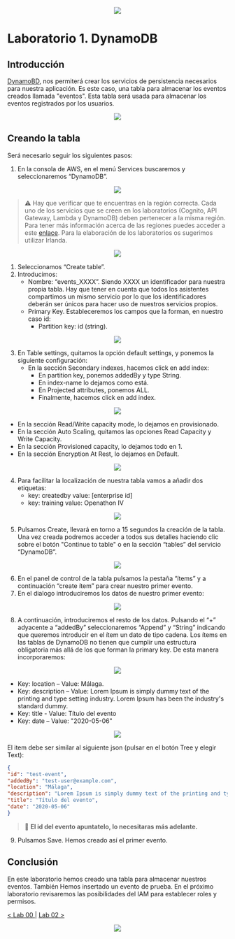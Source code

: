 <p align="center">
    <img src="../resources/header.png">
</p>

# Laboratorio 1. DynamoDB

## Introducción
[DynamoBD](https://docs.aws.amazon.com/es_es/dynamodb/?id=docs_gateway), nos permiterá crear los servicios de persistencia necesarios para nuestra aplicación. Es este caso, una tabla para almacenar los eventos creados llamada "eventos". Esta tabla será usada para almacenar los eventos registrados por los usuarios. 

<p align="center">
    <img src="resources/dynamo.png"/>
</p>


## Creando la tabla
Será necesario seguir los siguientes pasos:

1. En la consola de AWS, en el menú Services buscaremos y seleccionaremos “DynamoDB”.

<p align="center">
    <img src="resources/Picture1.png"/>
</p>

> :warning: Hay que verificar que te encuentras en la región correcta. Cada uno de los servicios que se creen en los laboratorios (Cognito, API Gateway, Lambda y DynamoDB) deben pertenecer a la misma región. Para tener más información acerca de las regiones puedes acceder a este [enlace](https://docs.aws.amazon.com/es_es/AWSEC2/latest/UserGuide/using-regions-availability-zones.html). Para la elaboración de los laboratorios os sugerimos utilizar Irlanda.

<p align="center">
    <img src="resources/Picture3.png"/>    
</p>

1. Seleccionamos “Create table”.
2. Introducimos:
   * Nombre: “events_XXXX”. Siendo XXXX un identificador para nuestra propia tabla. Hay que tener en cuenta que todos los asistentes compartimos un mismo servicio por lo que los identificadores deberán ser únicos para hacer uso de nuestros servicios propios.
   * Primary Key. Estableceremos los campos que la forman, en nuestro caso id:
     * Partition key: id (string).
   
<p align="center">
    <img src="resources/Picture4.png"/>
</p>  

3. En Table settings, quitamos la opción default settings, y ponemos la siguiente configuración:
   * En la sección Secondary indexes, hacemos click en add index:
        * En partition key, ponemos addedBy y type String.
        * En index-name lo dejamos como está.
        * En Projected attributes, ponemos ALL.
        * Finalmente, hacemos click en add index.
   
<p align="center">
    <img src="resources/Picture5.png"/>
</p>    

  *  En la sección Read/Write capacity mode, lo dejamos en provisionado.
  *  En la sección Auto Scaling, quitamos las opciones Read Capacity y Write Capacity.
  *  En la sección Provisioned capacity, lo dejamos todo en 1.
  *  En la sección Encryption At Rest, lo dejamos en Default.
   
<p align="center">
    <img src="resources/Picture6.png"/>
</p>     

4. Para facilitar la localización de nuestra tabla vamos a añadir dos etiquetas:
   * key: createdby   value: [enterprise id]
   * key: training    value: Openathon IV
<p align="center">
    <img src="resources/Picture10.png"/>
</p>            
      
5. Pulsamos Create, llevará en torno a 15 segundos la creación de la tabla. Una vez creada podremos acceder a todos sus detalles haciendo clic sobre el botón "Continue to table" o en la sección “tables” del servicio “DynamoDB”.
<p align="center">
    <img src="resources/Picture7.png"/>
</p> 

6. En el panel de control de la tabla pulsamos la pestaña “ítems” y a continuación “create ítem” para crear nuestro primer evento.
7. En el dialogo introduciremos los datos de nuestro primer evento:

<p align="center">
    <img src="resources/Picture2.png"/>
</p>

8. A continuación, introduciremos el resto de los datos. Pulsando el “+” adyacente a “addedBy” seleccionaremos “Append” y “String” indicando que queremos introducir en el ítem un dato de tipo cadena. Los ítems en las tablas de DynamoDB no tienen que cumplir una estructura obligatoria más allá de los que forman la primary key. De esta manera incorporaremos:

<p align="center">
    <img src="resources/Picture8.png"/>
</p>

  * Key: location – Value: Málaga.
  * Key: description – Value: Lorem Ipsum is simply dummy text of the printing and type setting industry. Lorem Ipsum has been the industry's standard dummy.
  * Key: title - Value: Título del evento
  * Key: date – Value: "2020-05-06"
  
<p align="center">
    <img src="resources/Picture9.png"/>
</p>
  
   El item debe ser similar al siguiente json (pulsar en el botón Tree y elegir Text):

```json
{
"id": "test-event",
"addedBy": "test-user@example.com",
"location": "Málaga",
"description": "Lorem Ipsum is simply dummy text of the printing and type setting industry. Lorem Ipsum has been the industry's standard dummy.",
"title": "Título del evento",
"date": "2020-05-06"
}
```

 > :pushpin: **El id del evento apuntatelo, lo necesitaras más adelante.**

9. Pulsamos Save. Hemos creado así el primer evento.

## Conclusión

En este laboratorio hemos creado una tabla para almacenar nuestros eventos. También Hemos insertado un evento de prueba. En el próximo laboratorio revisaremos las posibilidades del IAM para establecer roles y permisos.

[< Lab 00 ](../lab-00)  | [Lab 02 >](../lab-02) 

<p align="center">
    <img src="../resources/header.png">
</p>
